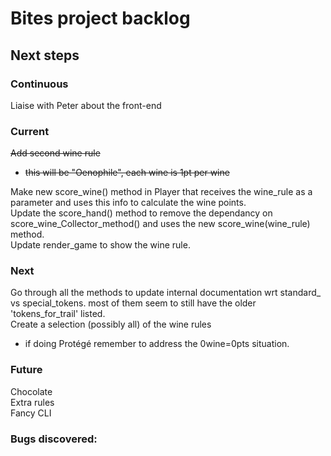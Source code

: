 # Bites project backlog

## Next steps
### Continuous
Liaise with Peter about the front-end

### Current
~~Add second wine rule~~

- ~~this will be "Oenophile", each wine is 1pt per wine~~

Make new score_wine() method in Player that receives the wine_rule as a parameter and uses this info to calculate the wine points.\
Update the score_hand() method to remove the dependancy on score_wine_Collector_method() and uses the new score_wine(wine_rule) method.\
Update render_game to show the wine rule.

### Next
Go through all the methods to update internal documentation wrt standard_ vs special_tokens. most of them seem to still have the older 'tokens_for_trail' listed.\
Create a selection (possibly all) of the wine rules
- if doing Protégé remember to address the 0wine=0pts situation.

### Future
Chocolate\
Extra rules\
Fancy CLI

### Bugs discovered:
